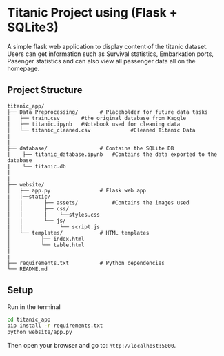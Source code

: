 # Titanic Project using (Flask + SQLite3)

A simple flask web application to display content of the titanic dataset. Users can get information such as Survival statistics, Embarkation ports, Pasenger statistics and can also view all passenger data all on the homepage.

## Project Structure

```
titanic_app/
├── Data Preprocessing/       # Placeholder for future data tasks
|   ├── train.csv       #the original database from Kaggle
|   ├── titanic.ipynb   #Notebook used for cleaning data
│   └── titanic_cleaned.csv             #Cleaned Titanic Data
|
|
├── database/                 # Contains the SQLite DB
|    ├── titanic_database.ipynb   #Contains the data exported to the database
|    └── titanic.db
|
|
├── website/
│   ├── app.py                # Flask web app
|   |──static/
│   |       ├── assets/           #Contains the images used
│   |       ├── css/
|   |       |    └──styles.css
│   |       └── js/
|   |            └── script.js
│   └── templates/            # HTML templates
│          ├── index.html
│          └── table.html
|
|
├── requirements.txt          # Python dependencies
└── README.md
```

## Setup

Run in the terminal

```Bash
cd titanic_app
pip install -r requirements.txt
python website/app.py
```

Then open your browser and go to: `http://localhost:5000`.
